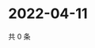 # 2022-04-11

共 0 条

<!-- BEGIN WEIBO -->
<!-- 最后更新时间 Mon Apr 11 2022 21:24:52 GMT+0800 (China Standard Time) -->

<!-- END WEIBO -->
